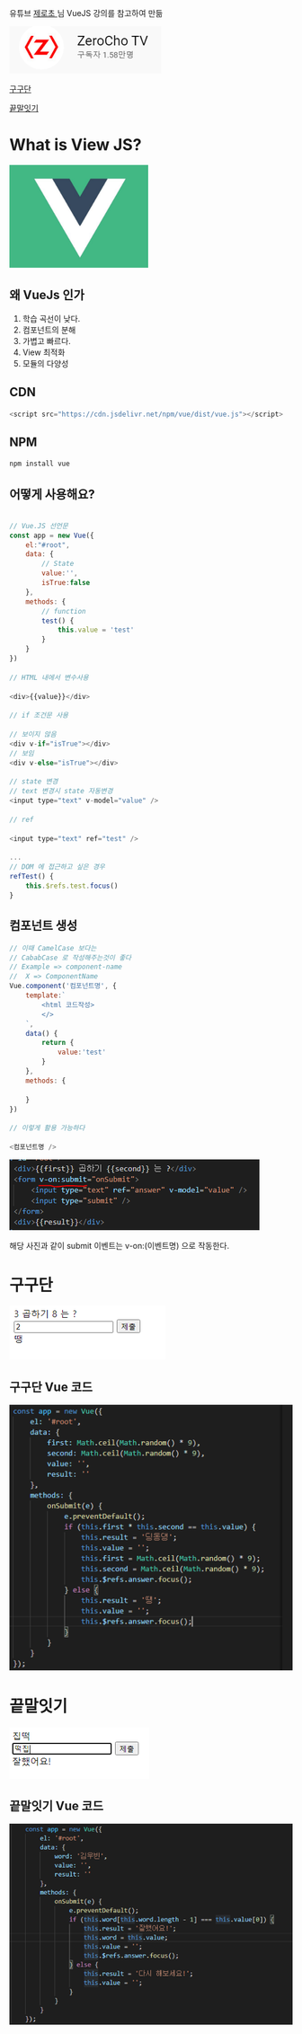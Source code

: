 유튜브 <a href="https://www.youtube.com/channel/UCp-vBtwvBmDiGqjvLjChaJw">제로초 </a> 님 VueJS 강의를 참고하여 만듦

<img src="./gitImages/zerocho_profile.PNG">

[구구단](#구구단)

[끝말잇기](#끝말잇기)

# What is View JS?

<img src="./gitImages/View_Logo.PNG" />

## 왜 VueJs 인가

1. 학습 곡선이 낮다.
2. 컴포넌트의 분해
3. 가볍고 빠르다.
4. View 최적화
5. 모듈의 다양성

## CDN

```javascript
<script src="https://cdn.jsdelivr.net/npm/vue/dist/vue.js"></script>
```

## NPM

```javascript
npm install vue
```

## 어떻게 사용해요?

```javascript

// Vue.JS 선언문
const app = new Vue({
    el:"#root",
    data: {
        // State
        value:'',
        isTrue:false
    },
    methods: {
        // function
        test() {
            this.value = 'test'
        }
    }
})

// HTML 내에서 변수사용

<div>{{value}}</div>

// if 조건문 사용

// 보이지 않음
<div v-if="isTrue"></div>
// 보임
<div v-else="isTrue"></div>

// state 변경
// text 변경시 state 자동변경
<input type="text" v-model="value" />

// ref

<input type="text" ref="test" />

...
// DOM 에 접근하고 싶은 경우
refTest() {
    this.$refs.test.focus()
}
```

## 컴포넌트 생성

```javascript
// 이때 CamelCase 보다는
// CababCase 로 작성해주는것이 좋다
// Example => component-name
//  X => ComponentName
Vue.component('컴포넌트명', {
    template:`
        <html 코드작성>
        </>
    `,
    data() {
        return {
            value:'test'
        }
    },
    methods: {

    }
})

// 이렇게 활용 가능하다

<컴포넌트명 />
```

<img src="./gitImages/v_on_submit.PNG" />

해당 사진과 같이 submit 이벤트는 v-on:(이벤트명) 으로 작동한다.

# 구구단

<img src="./gitImages/gugudan_main.PNG">

## 구구단 Vue 코드

<img src="./gitImages/gugudan_main_code.PNG">

# 끝말잇기

<img src="./gitImages/WordRelay_Main.PNG">

## 끝말잇기 Vue 코드

<img src="./gitImages/WordRelay_Main_Code.PNG">
